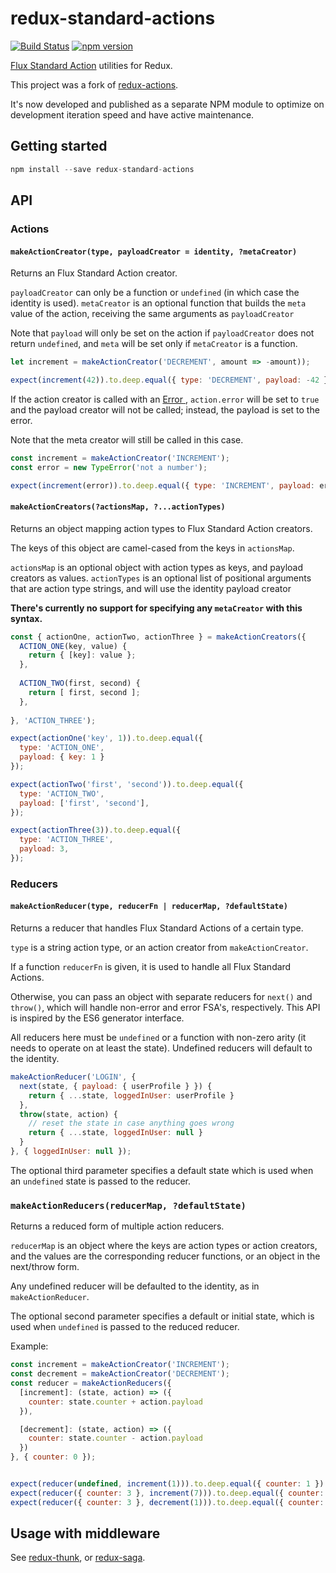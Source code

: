 redux-standard-actions
======================

[![Build Status](https://travis-ci.org/yangmillstheory/redux-standard-actions.svg?branch=master)](https://travis-ci.org/yangmillstheory/redux-standard-actions)
[![npm version](https://img.shields.io/npm/v/redux-standard-actions.svg?style=shield)](https://www.npmjs.com/package/redux-standard-actions)

[Flux Standard Action](https://github.com/acdlite/flux-standard-action) utilities for Redux.

This project was a fork of [redux-actions](https://github.com/acdlite/redux-actions). 

It's now developed and published as a separate NPM module to optimize on development iteration speed and have active maintenance.

## Getting started 

```js
npm install --save redux-standard-actions
```

## API

### Actions

#### `makeActionCreator(type, payloadCreator = identity, ?metaCreator)`

Returns an Flux Standard Action creator. 

`payloadCreator` can only be a function or `undefined` (in which case the identity is used). `metaCreator` is an optional function that builds the `meta` value of the action, receiving the same arguments as `payloadCreator`
 
Note that `payload` will only be set on the action if `payloadCreator` does not return `undefined`, and `meta` will be set only if `metaCreator` is a function. 


```js
let increment = makeActionCreator('DECREMENT', amount => -amount));

expect(increment(42)).to.deep.equal({ type: 'DECREMENT', payload: -42 });
```

If the action creator is called with an [Error ](https://developer.mozilla.org/docs/Web/JavaScript/Reference/Global_Objects/Error), `action.error` will be set to `true` and the payload creator will not be called; instead, the payload is set to the error. 

Note that the meta creator will still be called in this case.


```js
const increment = makeActionCreator('INCREMENT');
const error = new TypeError('not a number');

expect(increment(error)).to.deep.equal({ type: 'INCREMENT', payload: error, error: true });
```


#### `makeActionCreators(?actionsMap, ?...actionTypes)`

Returns an object mapping action types to Flux Standard Action creators. 

The keys of this object are camel-cased from the keys in `actionsMap`.

`actionsMap` is an optional object with action types as keys, and payload creators as values. `actionTypes` is an optional list of positional arguments that are action type strings, and will use the identity payload creator
 
**There's currently no support for specifying any `metaCreator` with this syntax.**

```js
const { actionOne, actionTwo, actionThree } = makeActionCreators({
  ACTION_ONE(key, value) {
    return { [key]: value };
  },
  
  ACTION_TWO(first, second) {
    return [ first, second ];
  },
  
}, 'ACTION_THREE');

expect(actionOne('key', 1)).to.deep.equal({
  type: 'ACTION_ONE',
  payload: { key: 1 }
});

expect(actionTwo('first', 'second')).to.deep.equal({
  type: 'ACTION_TWO',
  payload: ['first', 'second'],
});

expect(actionThree(3)).to.deep.equal({
  type: 'ACTION_THREE',
  payload: 3,
});
```


### Reducers

#### `makeActionReducer(type, reducerFn | reducerMap, ?defaultState)`

Returns a reducer that handles Flux Standard Actions of a certain type.

`type` is a string action type, or an action creator from `makeActionCreator`.

If a function `reducerFn` is given, it is used to handle all Flux Standard Actions.

Otherwise, you can pass an object with separate reducers for `next()` and `throw()`, which will handle non-error and error FSA's, respectively. This API is inspired by the ES6 generator interface.

All reducers here must be `undefined` or a function with non-zero arity (it needs to operate on at least the state). Undefined reducers will default to the identity.

```js
makeActionReducer('LOGIN', {
  next(state, { payload: { userProfile } }) {
    return { ...state, loggedInUser: userProfile }
  },
  throw(state, action) {
    // reset the state in case anything goes wrong
    return { ...state, loggedInUser: null }
  }
}, { loggedInUser: null });
```

The optional third parameter specifies a default state which is used when an `undefined` state is passed to the reducer.

### `makeActionReducers(reducerMap, ?defaultState)`

Returns a reduced form of multiple action reducers. 

`reducerMap` is an object where the keys are action types or action creators, and the values are the corresponding reducer functions, or an object in the next/throw form. 

Any undefined reducer will be defaulted to the identity, as in `makeActionReducer`.

The optional second parameter specifies a default or initial state, which is used when `undefined` is passed to the reduced reducer.

Example:

```js
const increment = makeActionCreator('INCREMENT');
const decrement = makeActionCreator('DECREMENT');
const reducer = makeActionReducers({
  [increment]: (state, action) => ({
    counter: state.counter + action.payload
  }),

  [decrement]: (state, action) => ({
    counter: state.counter - action.payload
  })
}, { counter: 0 });


expect(reducer(undefined, increment(1))).to.deep.equal({ counter: 1 })
expect(reducer({ counter: 3 }, increment(7))).to.deep.equal({ counter: 10 })
expect(reducer({ counter: 3 }, decrement(1))).to.deep.equal({ counter: 2 })
```

##  Usage with middleware

See [redux-thunk](https://github.com/gaearon/redux-thunk), or [redux-saga](https://github.com/yelouafi/redux-saga).
